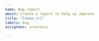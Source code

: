 ```yaml
---
name: Bug report
about: Create a report to help us improve
title: "[nano_rc]"
labels: bug
assignees: vroncevic

---
```



